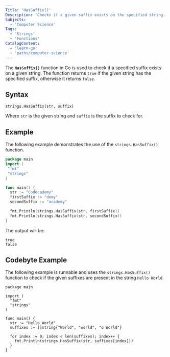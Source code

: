 ```yaml
---
Title: 'HasSuffix()'
Description: 'Checks if a given suffix exists on the specified string. Returns true if the string has the given suffix, else it returns false.'
Subjects:
  - 'Computer Science'
Tags:
  - 'Strings'
  - 'Functions'
CatalogContent:
  - 'learn-go'
  - 'paths/computer-science'
---
```


The **`HasSuffix()`** function in Go is used to check if a specified suffix exists on a given string. The function returns `true` if the given string has the specified suffix, otherwise it returns `false`.

## Syntax

```pseudo
strings.HasSuffix(str, suffix)
```

Where `str` is the given string and `suffix` is the suffix to check for.

## Example

The following example demonstrates the use of the `strings.HasSuffix()` function.

```go
package main
import (
 "fmt"
 "strings"
)

func main() {
  str := "Codecademy"
  firstSuffix := "demy"
  secondSuffix := "academy"

  fmt.Println(strings.HasSuffix(str, firstSuffix))
  fmt.Println(strings.HasSuffix(str, secondSuffix))
}
```

The output will be:

```shell
true
false
```

## Codebyte Example

The following example is runnable and uses the `strings.HasSuffix()` function to check if the given suffixes are present in the string `Hello World`.

```codebyte/golang
package main

import (
  "fmt"
  "strings"
)

func main() {
  str := "Hello World"
  suffixes := []string{"World", "world", "o World"}

  for index := 0; index < len(suffixes); index++ {
    fmt.Println(strings.HasSuffix(str, suffixes[index]))
  }
}
```
